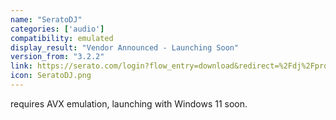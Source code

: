 ```yaml
---
name: "SeratoDJ"
categories: ['audio']
compatibility: emulated
display_result: "Vendor Announced - Launching Soon"
version_from: "3.2.2"
link: https://serato.com/login?flow_entry=download&redirect=%2Fdj%2Fpro%2Fdownloads%2Fwin%3F
icon: SeratoDJ.png
---
```

requires AVX emulation, launching with Windows 11 soon.
